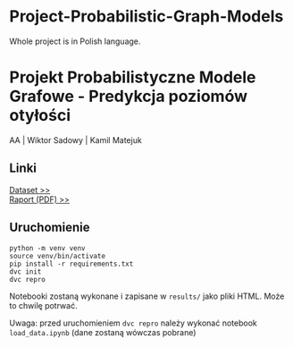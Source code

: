 # Project-Probabilistic-Graph-Models

Whole project is in Polish language.

# Projekt Probabilistyczne Modele Grafowe - Predykcja poziomów otyłości

AA | Wiktor Sadowy | Kamil Matejuk

## Linki
[Dataset >>](https://archive.ics.uci.edu/dataset/544/estimation+of+obesity+levels+based+on+eating+habits+and+physical+condition)  
[Raport (PDF) >>](./raport.pdf)  

## Uruchomienie
```
python -m venv venv
source venv/bin/activate
pip install -r requirements.txt
dvc init
dvc repro
```

Notebooki zostaną wykonane i zapisane w `results/` jako pliki HTML. Może to chwilę potrwać.

Uwaga: przed uruchomieniem `dvc repro` należy wykonać notebook `load_data.ipynb` (dane zostaną wówczas pobrane)
